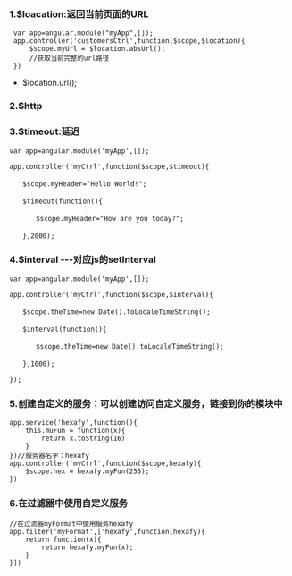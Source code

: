 ### 1.$loacation:返回当前页面的URL
```
 var app=angular.module("myApp",[]);
 app.controller('customersCtrl',function($scope,$location){
     $scope.myUrl = $location.absUrl();
     //获取当前完整的url路径
 })
```
* $location.url();
### 2.$http
### 3.$timeout:延迟
```
var app=angular.module('myApp',[]);

app.controller('myCtrl',function($scope,$timeout){

　　$scope.myHeader="Hello World!";

　　$timeout(function(){

　　　　$scope.myHeader="How are you today?";

　　},2000);
```
### 4.$interval ---对应js的setInterval
```
var app=angular.module('myApp',[]);

app.controller('myCtrl',function($scope,$interval){

　　$scope.theTime=new Date().toLocaleTimeString();

　　$interval(function(){

　　　　$scope.theTime=new Date().toLocaleTimeString();

　　},1000);

});
```
### 5.创建自定义的服务：可以创建访问自定义服务，链接到你的模块中
```
app.service('hexafy',function(){
    this.muFun = function(x){
        return x.toString(16)
    }
})//服务器名字：hexafy
app.controller('myCtrl',function($scope,hexafy){
    $scope.hex = hexafy.myFun(255);
})
```
### 6.在过滤器中使用自定义服务
```
//在过滤器myFormat中使用服务hexafy
app.filter('myFormat',['hexafy',function(hexafy){
    return function(x){
        return hexafy.myFun(x);
    }
}])
```
